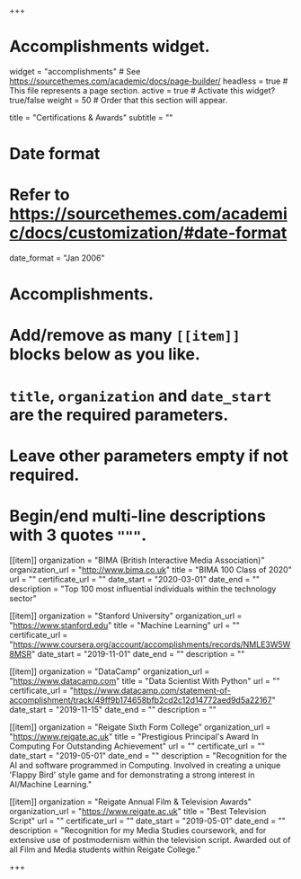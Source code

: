 +++
# Accomplishments widget.
widget = "accomplishments"  # See https://sourcethemes.com/academic/docs/page-builder/
headless = true  # This file represents a page section.
active = true  # Activate this widget? true/false
weight = 50  # Order that this section will appear.

title = "Certifications & Awards"
subtitle = ""

# Date format
#   Refer to https://sourcethemes.com/academic/docs/customization/#date-format
date_format = "Jan 2006"

# Accomplishments.
#   Add/remove as many `[[item]]` blocks below as you like.
#   `title`, `organization` and `date_start` are the required parameters.
#   Leave other parameters empty if not required.
#   Begin/end multi-line descriptions with 3 quotes `"""`.

[[item]]
  organization = "BIMA (British Interactive Media Association)"
  organization_url = "http://www.bima.co.uk"
  title = "BIMA 100 Class of 2020"
  url = ""
  certificate_url = ""
  date_start = "2020-03-01"
  date_end = ""
  description = "Top 100 most influential individuals within the technology sector"

[[item]]
  organization = "Stanford University"
  organization_url = "https://www.stanford.edu"
  title = "Machine Learning"
  url = ""
  certificate_url = "https://www.coursera.org/account/accomplishments/records/NMLE3W5W8MSR"
  date_start = "2019-11-01"
  date_end = ""
  description = ""

[[item]]
  organization = "DataCamp"
  organization_url = "https://www.datacamp.com"
  title = "Data Scientist With Python"
  url = ""
  certificate_url = "https://www.datacamp.com/statement-of-accomplishment/track/49ff9b174658bfb2cd2c12d14772aed9d5a22167"
  date_start = "2019-11-15"
  date_end = ""
  description = ""
  
[[item]]
  organization = "Reigate Sixth Form College"
  organization_url = "https://www.reigate.ac.uk"
  title = "Prestigious Principal's Award In Computing For Outstanding Achievement"
  url = ""
  certificate_url = ""
  date_start = "2019-05-01"
  date_end = ""
  description = "Recognition for the AI and software programmed in Computing. Involved in creating a unique 'Flappy Bird' style game and for demonstrating a strong interest in AI/Machine Learning."

[[item]]
  organization = "Reigate Annual Film & Television Awards"
  organization_url = "https://www.reigate.ac.uk"
  title = "Best Television Script"
  url = ""
  certificate_url = ""
  date_start = "2019-05-01"
  date_end = ""
  description = "Recognition for my Media Studies coursework, and for extensive use of postmodernism within the television script. Awarded out of all Film and Media students within Reigate College."



+++
